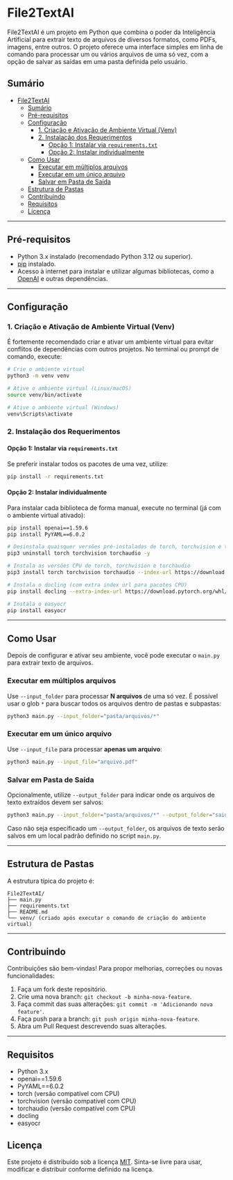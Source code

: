 # File2TextAI

File2TextAI é um projeto em Python que combina o poder da Inteligência Artificial para extrair texto de arquivos de diversos formatos, como PDFs, imagens, entre outros. O projeto oferece uma interface simples em linha de comando para processar um ou vários arquivos de uma só vez, com a opção de salvar as saídas em uma pasta definida pelo usuário.

## Sumário
- [File2TextAI](#file2textai)
  - [Sumário](#sumário)
  - [Pré-requisitos](#pré-requisitos)
  - [Configuração](#configuração)
    - [1. Criação e Ativação de Ambiente Virtual (Venv)](#1-criação-e-ativação-de-ambiente-virtual-venv)
    - [2. Instalação dos Requerimentos](#2-instalação-dos-requerimentos)
      - [Opção 1: Instalar via `requirements.txt`](#opção-1-instalar-via-requirementstxt)
      - [Opção 2: Instalar individualmente](#opção-2-instalar-individualmente)
  - [Como Usar](#como-usar)
    - [Executar em múltiplos arquivos](#executar-em-múltiplos-arquivos)
    - [Executar em um único arquivo](#executar-em-um-único-arquivo)
    - [Salvar em Pasta de Saída](#salvar-em-pasta-de-saída)
  - [Estrutura de Pastas](#estrutura-de-pastas)
  - [Contribuindo](#contribuindo)
  - [Requisitos](#requisitos)
  - [Licença](#licença)

---

## Pré-requisitos

- Python 3.x instalado (recomendado Python 3.12 ou superior).
- [pip](https://pip.pypa.io/en/stable/installing/) instalado.
- Acesso à internet para instalar e utilizar algumas bibliotecas, como a [OpenAI](https://pypi.org/project/openai/) e outras dependências.

---

## Configuração

### 1. Criação e Ativação de Ambiente Virtual (Venv)

É fortemente recomendado criar e ativar um ambiente virtual para evitar conflitos de dependências com outros projetos. No terminal ou prompt de comando, execute:

```bash
# Crie o ambiente virtual
python3 -m venv venv

# Ative o ambiente virtual (Linux/macOS)
source venv/bin/activate

# Ative o ambiente virtual (Windows)
venv\Scripts\activate
```

### 2. Instalação dos Requerimentos

#### Opção 1: Instalar via `requirements.txt`
Se preferir instalar todos os pacotes de uma vez, utilize:
```bash
pip install -r requirements.txt
```

#### Opção 2: Instalar individualmente
Para instalar cada biblioteca de forma manual, execute no terminal (já com o ambiente virtual ativado):

```bash
pip install openai==1.59.6
pip install PyYAML==6.0.2

# Desinstala quaisquer versões pré-instaladas de torch, torchvision e torchaudio
pip3 uninstall torch torchvision torchaudio -y

# Instala as versões CPU de torch, torchvision e torchaudio
pip3 install torch torchvision torchaudio --index-url https://download.pytorch.org/whl/cpu

# Instala o docling (com extra index url para pacotes CPU)
pip install docling --extra-index-url https://download.pytorch.org/whl/cpu

# Instala o easyocr
pip install easyocr
```

---

## Como Usar

Depois de configurar e ativar seu ambiente, você pode executar o `main.py` para extrair texto de arquivos.

### Executar em múltiplos arquivos

Use `--input_folder` para processar **N arquivos** de uma só vez. É possível usar o glob `*` para buscar todos os arquivos dentro de pastas e subpastas:

```bash
python3 main.py --input_folder="pasta/arquivos/*"
```

### Executar em um único arquivo

Use `--input_file` para processar **apenas um arquivo**:

```bash
python3 main.py --input_file="arquivo.pdf"
```

### Salvar em Pasta de Saída

Opcionalmente, utilize `--output_folder` para indicar onde os arquivos de texto extraídos devem ser salvos:

```bash
python3 main.py --input_folder="pasta/arquivos/*" --output_folder="saida_texto/"
```

Caso não seja especificado um `--output_folder`, os arquivos de texto serão salvos em um local padrão definido no script `main.py`.

---

## Estrutura de Pastas

A estrutura típica do projeto é:

```
File2TextAI/
├── main.py
├── requirements.txt
├── README.md
└── venv/ (criado após executar o comando de criação do ambiente virtual)
```

---

## Contribuindo

Contribuições são bem-vindas! Para propor melhorias, correções ou novas funcionalidades:

1. Faça um fork deste repositório.
2. Crie uma nova branch: `git checkout -b minha-nova-feature`.
3. Faça commit das suas alterações: `git commit -m 'Adicionando nova feature'`.
4. Faça push para a branch: `git push origin minha-nova-feature`.
5. Abra um Pull Request descrevendo suas alterações.

---

## Requisitos

- Python 3.x
- openai==1.59.6
- PyYAML==6.0.2
- torch (versão compatível com CPU)
- torchvision (versão compatível com CPU)
- torchaudio (versão compatível com CPU)
- docling
- easyocr


## Licença

Este projeto é distribuído sob a licença [MIT](https://opensource.org/licenses/MIT). Sinta-se livre para usar, modificar e distribuir conforme definido na licença.